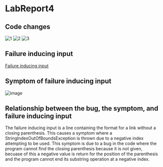 # LabReport4

## Code changes

![1](https://user-images.githubusercontent.com/97646229/165002636-50fb0860-f8ae-47d1-a812-cb663e346d48.png)
![2](https://user-images.githubusercontent.com/97646229/165002638-c8748769-8561-49a7-87f0-f1189c0aac5b.png)
![3](https://user-images.githubusercontent.com/97646229/165002640-0fa16f40-4a49-4f95-bd94-64b724942585.png)

## Failure inducing input

[Failure inducing input](https://github.com/Jojo4511/markdown-parser/blob/main/test-file.md)

## Symptom of failure inducing input

![image](https://user-images.githubusercontent.com/97646229/165002784-93b90445-af61-4459-bbd7-a86fa3fbafca.png)

## Relationship between the bug, the symptom, and failure inducing input

The failure inducing input is a line containing the format for a link without a closing parenthesis.
This causes a symptom where a StringIndexOutOfBoundsException is thrown due to a negative index attempting to be used.
This symptom is due to a bug in the code where the program cannot find the closing parenthesis because it is not given,
becuase of this a negative value is return for the position of the parenthesis and the program cannot end its substring operation at a negative index.
